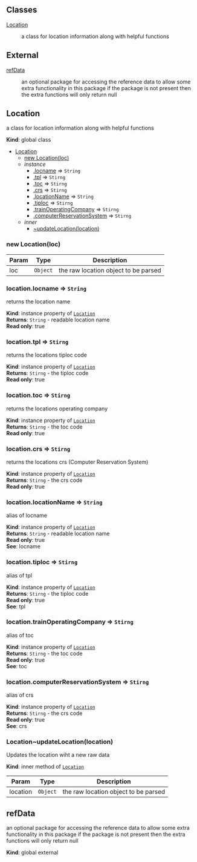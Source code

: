 ## Classes

<dl>
<dt><a href="#Location">Location</a></dt>
<dd><p>a class for location information along with helpful functions</p>
</dd>
</dl>

## External

<dl>
<dt><a href="#external_refData">refData</a></dt>
<dd><p>an optional package for accessing the reference data to allow some extra functionality in this package
if the package is not present then the extra functions will only return null</p>
</dd>
</dl>

<a name="Location"></a>

## Location
a class for location information along with helpful functions

**Kind**: global class  

* [Location](#Location)
    * [new Location(loc)](#new_Location_new)
    * _instance_
        * [.locname](#Location+locname) ⇒ <code>String</code>
        * [.tpl](#Location+tpl) ⇒ <code>Stirng</code>
        * [.toc](#Location+toc) ⇒ <code>Stirng</code>
        * [.crs](#Location+crs) ⇒ <code>Stirng</code>
        * [.locationName](#Location+locationName) ⇒ <code>String</code>
        * [.tiploc](#Location+tiploc) ⇒ <code>Stirng</code>
        * [.trainOperatingCompany](#Location+trainOperatingCompany) ⇒ <code>Stirng</code>
        * [.computerReservationSystem](#Location+computerReservationSystem) ⇒ <code>Stirng</code>
    * _inner_
        * [~updateLocation(location)](#Location..updateLocation)

<a name="new_Location_new"></a>

### new Location(loc)

| Param | Type | Description |
| --- | --- | --- |
| loc | <code>Object</code> | the raw location object to be parsed |

<a name="Location+locname"></a>

### location.locname ⇒ <code>String</code>
returns the location name

**Kind**: instance property of <code>[Location](#Location)</code>  
**Returns**: <code>String</code> - readable location name  
**Read only**: true  
<a name="Location+tpl"></a>

### location.tpl ⇒ <code>Stirng</code>
returns the locations tiploc code

**Kind**: instance property of <code>[Location](#Location)</code>  
**Returns**: <code>Stirng</code> - the tiploc code  
**Read only**: true  
<a name="Location+toc"></a>

### location.toc ⇒ <code>Stirng</code>
returns the locations operating company

**Kind**: instance property of <code>[Location](#Location)</code>  
**Returns**: <code>Stirng</code> - the toc code  
**Read only**: true  
<a name="Location+crs"></a>

### location.crs ⇒ <code>Stirng</code>
returns the locations crs (Computer Reservation System)

**Kind**: instance property of <code>[Location](#Location)</code>  
**Returns**: <code>Stirng</code> - the crs code  
**Read only**: true  
<a name="Location+locationName"></a>

### location.locationName ⇒ <code>String</code>
alias of locname

**Kind**: instance property of <code>[Location](#Location)</code>  
**Returns**: <code>String</code> - readable location name  
**Read only**: true  
**See**: locname  
<a name="Location+tiploc"></a>

### location.tiploc ⇒ <code>Stirng</code>
alias of tpl

**Kind**: instance property of <code>[Location](#Location)</code>  
**Returns**: <code>Stirng</code> - the tiploc code  
**Read only**: true  
**See**: tpl  
<a name="Location+trainOperatingCompany"></a>

### location.trainOperatingCompany ⇒ <code>Stirng</code>
alias of toc

**Kind**: instance property of <code>[Location](#Location)</code>  
**Returns**: <code>Stirng</code> - the toc code  
**Read only**: true  
**See**: toc  
<a name="Location+computerReservationSystem"></a>

### location.computerReservationSystem ⇒ <code>Stirng</code>
alias of crs

**Kind**: instance property of <code>[Location](#Location)</code>  
**Returns**: <code>Stirng</code> - the crs code  
**Read only**: true  
**See**: crs  
<a name="Location..updateLocation"></a>

### Location~updateLocation(location)
Updates the location wiht a new raw data

**Kind**: inner method of <code>[Location](#Location)</code>  

| Param | Type | Description |
| --- | --- | --- |
| location | <code>Object</code> | the raw location object to be parsed |

<a name="external_refData"></a>

## refData
an optional package for accessing the reference data to allow some extra functionality in this package
if the package is not present then the extra functions will only return null

**Kind**: global external  
